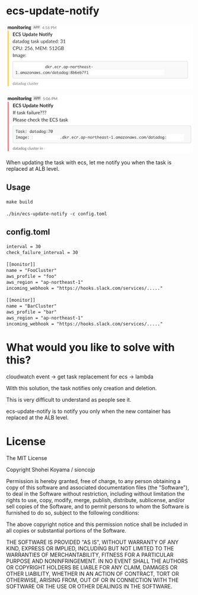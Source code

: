 # ecs-update-notify
![](docs/ecs-update-notify.png)

![](docs/ecs-update-notify_2.png)

When updating the task with ecs, let me notify you when the task is replaced at ALB level.

## Usage

```shell
make build

./bin/ecs-update-notify -c config.toml
```

## config.toml

```
interval = 30
check_failure_interval = 30

[[monitor]]
name = "FooCluster"
aws_profile = "foo"
aws_region = "ap-northeast-1"
incoming_webhook = "https://hooks.slack.com/services/....."

[[monitor]]
name = "BarCluster"
aws_profile = "bar"
aws_region = "ap-northeast-1"
incoming_webhook = "https://hooks.slack.com/services/....."
```

# What would you like to solve with this?

cloudwatch event -> get task replacement for ecs -> lambda

With this solution, the task notifies only creation and deletion.

This is very difficult to understand as people see it.

ecs-update-notify is to notify you only when the new container has replaced at the ALB level.

# License
The MIT License

Copyright Shohei Koyama / sioncojp 

Permission is hereby granted, free of charge, to any person obtaining a copy
of this software and associated documentation files (the "Software"), to deal
in the Software without restriction, including without limitation the rights
to use, copy, modify, merge, publish, distribute, sublicense, and/or sell
copies of the Software, and to permit persons to whom the Software is
furnished to do so, subject to the following conditions:

The above copyright notice and this permission notice shall be included in
all copies or substantial portions of the Software.

THE SOFTWARE IS PROVIDED "AS IS", WITHOUT WARRANTY OF ANY KIND, EXPRESS OR
IMPLIED, INCLUDING BUT NOT LIMITED TO THE WARRANTIES OF MERCHANTABILITY,
FITNESS FOR A PARTICULAR PURPOSE AND NONINFRINGEMENT. IN NO EVENT SHALL THE
AUTHORS OR COPYRIGHT HOLDERS BE LIABLE FOR ANY CLAIM, DAMAGES OR OTHER
LIABILITY, WHETHER IN AN ACTION OF CONTRACT, TORT OR OTHERWISE, ARISING FROM,
OUT OF OR IN CONNECTION WITH THE SOFTWARE OR THE USE OR OTHER DEALINGS IN
THE SOFTWARE.